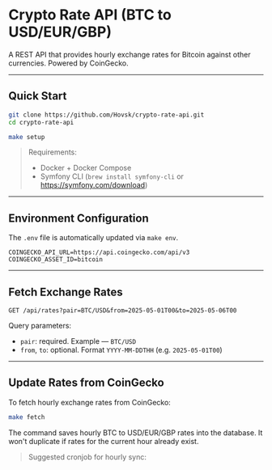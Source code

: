 # Crypto Rate API (BTC to USD/EUR/GBP)

A REST API that provides hourly exchange rates for Bitcoin against other currencies. Powered by CoinGecko.

---

## Quick Start

```bash
git clone https://github.com/Hovsk/crypto-rate-api.git
cd crypto-rate-api

make setup
```

> Requirements:
> - Docker + Docker Compose
> - Symfony CLI (`brew install symfony-cli` or https://symfony.com/download)

---

## Environment Configuration

The `.env` file is automatically updated via `make env`.

```dotenv
COINGECKO_API_URL=https://api.coingecko.com/api/v3
COINGECKO_ASSET_ID=bitcoin
```

---

## Fetch Exchange Rates

```http
GET /api/rates?pair=BTC/USD&from=2025-05-01T00&to=2025-05-06T00
```

Query parameters:
- `pair`: required. Example — `BTC/USD`
- `from`, `to`: optional. Format `YYYY-MM-DDTHH` (e.g. `2025-05-01T00`)

---

## Update Rates from CoinGecko

To fetch hourly exchange rates from CoinGecko:

```bash
make fetch
```

The command saves hourly BTC to USD/EUR/GBP rates into the database.
It won't duplicate if rates for the current hour already exist.

> Suggested cronjob for hourly sync:


